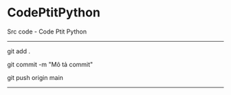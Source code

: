 # CodePtitPython
Src code - Code Ptit Python
________
git add .

git commit -m "Mô tả commit"

git push origin main
_________
